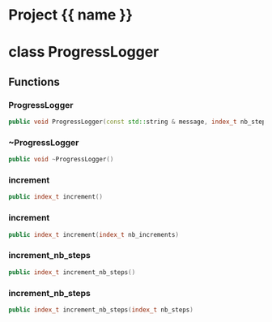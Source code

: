 <script setup>
import {useRoute} from 'vitepress'
const {path} = useRoute()
const tokens = path.split('/')
const words = tokens[2].split('-');
for (let i = 0; i < words.length; i++) {
    words[i] = words[i].charAt(0).toUpperCase() + words[i].slice(1);
    words[i] = words[i].replace('geode', 'Geode')
}
const name = words.join('-');
</script>
# Project {{ name }}

# class ProgressLogger


## Functions

### ProgressLogger

```cpp
public void ProgressLogger(const std::string & message, index_t nb_steps)
```


### ~ProgressLogger

```cpp
public void ~ProgressLogger()
```


### increment

```cpp
public index_t increment()
```


### increment

```cpp
public index_t increment(index_t nb_increments)
```


### increment_nb_steps

```cpp
public index_t increment_nb_steps()
```


### increment_nb_steps

```cpp
public index_t increment_nb_steps(index_t nb_steps)
```




